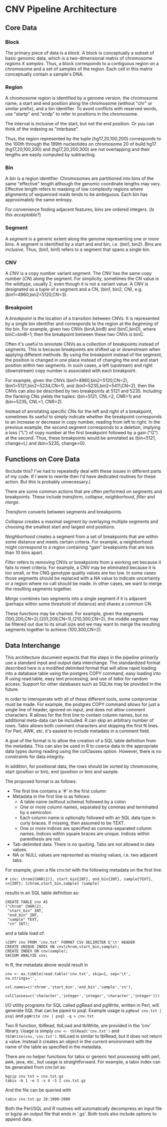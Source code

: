 # CNV Pipeline Architecture #

## Core Data ##

### Block ###

The primary piece of data is a *block*. A block is conceptually a
subset of basic genomic data, which is a two-dimensional matrix of
chromosome *regions X samples*. Thus, a block corresponds to a
contiguous region on a chromosome and a set of samples of the
region. Each cell in this matrix conceptually contain a sample's DNA.

### Region ###

A chromosome *region* is identified by a genome version, the
chromosome name, a start and end position along the chromosome
(without "chr" or similar prefix), and a bin identifier.  To avoid
conflicts with reserved words, use "startp" and "endp" to refer to
positions in the chromosome.

The interval is inclusive of the start, but not the end position. Or
you can think of the indexing as "interbase".

Thus, the region represented by the tuple (hg17,20,100,200)
corresponds to the 100th through the 199th nucleotides on chromosome
20 of build hg17.  (hg17,20,100,200) and (hg17,20,200,300) are not
overlapping and their lengths are easily computed by subtracting.

### Bin ###

A *bin* is a region identifier. Chromosomes are partitioned into bins
of the same "effective" length although the genomic coordinate lengths
may vary.  Effective length refers to masking of low complexity
regions where alignments of sequenced reads tends to be
ambiguous. Each bin has approximately the same entropy.

For convenience finding adjacent features, bins are ordered
integers. (*Is this acceptable?*)

### Segment ###

A *segment* is a generic extent along the genome representing one or
more bins.  A segment is identified by a start and end bin,
i.e. (bin1, bin2). Bins are *inclusive*.  Thus, (bin1, bin1) refers to
a segment that spans a single bin.

### CNV ###

A *CNV* is a copy number variant segment. The CNV has the same copy
number (*CN*) along the segment. For simplicity, sometimes the CN
value is the wildtype, usually 2, even though it is not a variant
value. A CNV is designated as a tuple of a segment and a CN, (bin1,
bin2, CN), e.g.  (bin1=4960,bin2=5120,CN=3).

### Breakpoint ###

A *breakpoint* is the location of a transition between CNVs.  It is
represented by a single bin identifier and corresponds to the region
at the _beginning_ of the bin. For example, given two CNVs (binA,binB)
and (binC,binD), where binC=binB+1, then the breakpoint between these
two CNVs is binC.

Often it's useful to annotate CNVs as a collection of breakpoints
instead of segments. This is because breakpoints are shifted up or
downstream when applying different methods. By using the breakpoint
instead of the segment, the position is changed in one place instead
of changing the end and start position within two segments.  In such
cases, a left (upstream) and right (downstream) copy number is
associated with each breakpoint.

For example, given the CNVs (bin1=4960,bin2=5120,CN=2),
(bin1=5121,bin2=5234,CN=1), and (bin1=5235,bin2=5411,CN=2), then the
CNVs can also be described by two breakpoints at 5121 and
5235. Including the flanking CNs yields the tuples: (bin=5121, CNL=2,
CNR=1) and (bin=5235, CNL=1, CNR=2).

Instead of annotating specific CNs for the left and right of a
breakpoint, sometimes its useful to simply indicate whether the
breakpoint corresponds to an increase or decrease in copy number,
reading from left to right. In the previous example, the second
segment corresponds to a deletion, implying a loss ("L") of copy
number at the first breakpoint followed by a gain ("G") at the
second. Thus, these breakpoints would be annotated as (bin=5121,
change=L) and (bin=5235, change=G).

## Functions on Core Data ##

(Include this? I've had to repeatedly deal with these issues in
different parts of my code. If I were to rewrite then I'd have
dedicated routines for these action.  But this is probably
unnecessary.)

There are some common actions that are often performed on segments and
breakpoints.  These include *transform*, *collapse*, *neighborhood*,
*filter* and *merge*.

*Transform* converts between segments and breakpoints.

*Collapse* creates a maximal segment by overlaying multiple segments
and choosing the smallest start and largest end positions.

*Neighborhood* creates a segment from a set of breakpoints that are
within some distance and meets certain criteria. For example, a
neighborhood might correspond to a region containing "gain"
breakpoints that are less than 10 bins apart.

*Filter* refers to removing CNVs or breakpoints from a working set
because it fails to meet criteria. For example, a CNV may be
eliminated because it is too small, or the CNQ genotype quality values
are too low.  In some cases those segments should be replaced with a
NA value to indicate uncertainty or a region where no call should be
made. In other cases, we want to merge the resulting segments
together.

*Merge* combines two segments into a single segment if it is adjacent
(perhaps within some threshold of distance) and shares a common CN.


These functions may be chained. For example, given the segments
(100,200,CN=2),(201,209,CN=1),(210,300,CN=2), the middle segment may
be filtered out due to its small size and we may want to merge the
resulting segments together to achieve (100,300,CN=2).

## Data Interchange ##

This architecture document expects that the steps in the pipeline
primarily use a standard input and output data interchange. The
standardized format described here is a modified delimited format that
will allow rapid loading into a database table using the postgres COPY
command, easy loading into R using read.table, easy text processing,
and use of *tabix* for random access. Support for other databases
such as SQLite may be provided in the future.

In order to interoperate with all of these different tools, some
compromise must be made. For example, the postgres COPY command allows
for just a single line of header, ignored on input, and does not allow
comment characters. R allows for the first line to contain column
names, but no additional meta-data can be included. R can skip an
arbitrary number of rows. Tabix allows both comment characters and
skipping the first N lines. For Perl, AWK, etc. it's easiest to
include metadata in a comment field.

A goal of the format is to allow the creation of a SQL table
definition from the metadata. This can also be used in R to coerce
data to the appropriate data types during reading using the colClasses
option. However, there is no constraints for data integrity.

In addition, for positional data, the rows should be sorted by
chromosome, start (position or bin), end (position or bin) and sample.

The proposed format is as follows:

* The first line contains a '#' in the first column
* Metadata in the first line is as follows:
  * A table name (without schema) followed by a colon
  * One or more column names, separated by commas and terminated by a semicolon
  * Each column name is optionally followed with an SQL
    data type in curly braces. If missing, then assumed to be TEXT.
  * One or more indices are specified as comma-separated column
    names. Indices within square braces are unique. Indices within
    parenthesis are not.
* Tab-delimited data. There is no quoting. Tabs are not allowed in
  data values.
* NA or NULL values are represnted as missing values, i.e. two
  adjacent tabs. 
   
For example, given a file cnv.txt with the following metadata on the
first line:

    # cnv: chrom{CHAR(2)}, start_bin{INT}, end_bin{INT}, sample{TEXT}, cn{INT}; [chrom,start_bin,sample] (sample)

results in an SQL table definition as:

    CREATE TABLE cnv AS 
	("chrom" CHAR(2), 
     "start_bin" INT, 
     "end_bin" INT,
     "sample" TEXT,
	 "cn" INT);
	
and a table load of:

    \COPY cnv FROM 'cnv.txt' FORMAT CSV DELIMITER E'\t' HEADER
	CREATE UNIQUE INDEX ON cnv(chrom,start_bin,sample);
	CREATE INDEX ON cnv(sample);
	VACUUM ANALYZE cnv;

In R, the metadata above would result in 

    cnv <- as.tibble(read.table('cnv.txt', skip=1, sep='\t', na.strings='',
	                            col.names=c('chrom','start_bin','end_bin','sample','cn'),
	                            colClasses=c('character','integer','integer','character','integer')))

I/O utility programs for SQL called pgRead and pgWrite, written in
Perl, will generate SQL that can be piped to psql. Example usage
is `pgRead cnv.txt | psql` and `pgWrite cnv | psql -q > cnv.txt`

Two R function, tblRead, tblLoad and tblWrite, are provided in the
'cnv' library. Usage is simply `cnv <- tblRead('cnv.txt')` and
`tblWrite(cnv,'cnv.txt')`. tblLoad is similar to tblRead, but it does
not return a value. Instead it creates an object in the current
environment with the name of the table as specified in the metadata.

There are no helper functions for tabix or generic text processing
with perl, awk, java, etc., but usage is straightforward. For example,
a tabix index can be generated from cnv.txt as:

    bgzip cnv.txt > cnv.txt.gz
	tabix -b 1 -e 3 -s 4 -S 1 cnv.txt.gz

And the file can be queried with 

    tabix cnv.txt.gz 20:1000-2000

Both the Perl/SQL and R routines will automatically decompress an
input file or bgzip an output file that ends in '.gz'. Both tools also
include options to append data.
